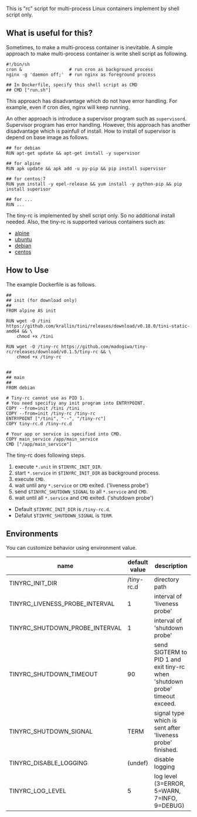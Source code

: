 
This is "rc" script for multi-process Linux containers implement by shell script only.

## What is useful for this?

Sometimes, to make a multi-process container is inevitable.
A simple approach to make multi-process container is write shell script as following.

```
#!/bin/sh
cron &                  # run cron as background process
nginx -g 'daemon off;'  # run nginx as foreground process

## In Dockerfile, specify this shell script as CMD
## CMD ["run.sh"]
```

This approach has disadvantage which do not have error handling.
For example, even if cron dies, nginx will keep running.

An other approach is introduce a supervisor program such as `supervisord`.
Supervisor program has error handling. However, this approach has another disadvantage which is painfull of install. How to install of supervisor is depend on base image as follows.

```
## for debian
RUN apt-get update && apt-get install -y supervisor

## for alpine
RUN apk update && apk add -u py-pip && pip install supervisor

## for centos:7
RUN yum install -y epel-release && yum install -y python-pip && pip install superisor

## for ...
RUN ...
```

The tiny-rc is implemented by shell script only. So no additional install needed.
Also, the tiny-rc is supported various containers such as:

- [alpine](https://hub.docker.com/_/alpine/)
- [ubuntu](https://hub.docker.com/_/ubuntu/)
- [debian](https://hub.docker.com/_/debian/)
- [centos](https://hub.docker.com/_/centos/)

## How to Use

The example Dockerfile is as follows.

```
##
## init (for download only)
##
FROM alpine AS init

RUN wget -O /tini https://github.com/krallin/tini/releases/download/v0.18.0/tini-static-amd64 && \
    chmod +x /tini

RUN wget -O /tiny-rc https://github.com/madogiwa/tiny-rc/releases/download/v0.1.5/tiny-rc && \
    chmod +x /tiny-rc


##
## main
##
FROM debian

# Tiny-rc cannot use as PID 1.
# You need specifiy any init program into ENTRYPOINT.
COPY --from=init /tini /tini
COPY --from=init /tiny-rc /tiny-rc
ENTRYPOINT ["/tini", "--", "/tiny-rc"]
COPY tiny-rc.d /tiny-rc.d

# Your app or service is specified into CMD.
COPY main_service /app/main_service 
CMD ["/app/main_service"]
```

The tiny-rc does following steps.

1. execute `*.unit` in `$TINYRC_INIT_DIR`.
3. start `*.service` in `$TINYRC_INIT_DIR` as background process.
4. execute `CMD`.
5. wait until any `*.service` or `CMD` exited. ('liveness probe')
6. send `$TINYRC_SHUTDOWN_SIGNAL` to all `*.service` and `CMD`.
7. wait until all `*.service` and `CMD` exited. ('shutdown probe')

- Default `$TINYRC_INIT_DIR` is `/tiny-rc.d`.
- Defalut `$TINYRC_SHUTDOWN_SIGNAL` is `TERM`.


## Environments

You can customize behavior using environment value.

|name|default value|description|
|---|---|---|
|TINYRC_INIT_DIR|/tiny-rc.d|directory path|
|TINYRC_LIVENESS_PROBE_INTERVAL|1|interval of 'liveness probe'|
|TINYRC_SHUTDOWN_PROBE_INTERVAL|1|interval of 'shutdown probe'|
|TINYRC_SHUTDOWN_TIMEOUT|90|send SIGTERM to PID 1 and exit tiny-rc when 'shutdown probe' timeout exceed.|
|TINYRC_SHUTDOWN_SIGNAL|TERM|signal type which is sent after 'liveness probe' finished.|
|TINYRC_DISABLE_LOGGING|(undef)|disable logging|
|TINYRC_LOG_LEVEL|5|log level (3=ERROR, 5=WARN, 7=INFO, 9=DEBUG)|
